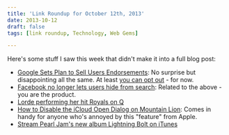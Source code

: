 ```yaml
---
title: 'Link Roundup for October 12th, 2013'
date: 2013-10-12
draft: false
tags: [link roundup, Technology, Web Gems]

---
```


Here's some stuff I saw this week that didn't make it into a full blog post:

*   [Google Sets Plan to Sell Users Endorsements](http://www.nytimes.com/2013/10/12/technology/google-sets-plan-to-sell-users-endorsements.html?_r=0): No surprise but disappointing all the same. At least [you can opt out](https://plus.google.com/settings/endorsements?hl=en) - for now.
*   [Facebook no longer lets users hide from search](http://bigstory.ap.org/article/facebook-no-longer-lets-users-hide-search): Related to the above - you are the product.
*   [Lorde performing her hit Royals on Q](http://youtu.be/nRVva2fk8BU)
*   [How to Disable the iCloud Open Dialog on Mountain Lion](http://chambersdaily.com/bradleychambers/2013/10/10/how-to-disable-the-icloud-open-dialog-on-mountain-lion): Comes in handy for anyone who's annoyed by this "feature" from Apple.
*   [Stream Pearl Jam's new album Lightning Bolt on iTunes](https://itunes.apple.com/ca/album/lightning-bolt/id665391109?uo=4&at=10l4Ki)